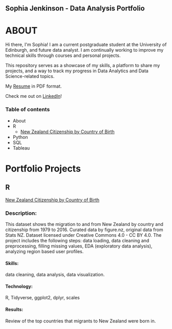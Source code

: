 ## Sophia Jenkinson - Data Analysis Portfolio

# ABOUT

Hi there, I'm Sophia! I am a current postgraduate student at the University of Edinburgh, and future data analyst. I am continually working to improve my technical skills through courses and personal projects.

This repository serves as a showcase of my skills, a platform to share my projects, and a way to track my progress in Data Analytics and Data Science-related topics.

My [Resume](https://github.com/sophiaclare/data_analysis_portfolio/blob/266640991f57de44e689dee9d91f9b624d3bbbbf/Analyst%20Resume%20-%20Sophia%20Jenkinson.pdf) in PDF format. 

Check me out on [LinkedIn](https://www.linkedin.com/in/sophia-clare-jenkinson/)! 

### Table of contents
- About
- R
  * [New Zealand Citizenship by Country of Birth](https://sophiaclare.github.io/R-Projects/)
- Python
- SQL
- Tableau 


# Portfolio Projects
## R 

[New Zealand Citizenship by Country of Birth](https://sophiaclare.github.io/R-Projects/)
### Description: 
This dataset shows the migration to and from New Zealand by country and citizenship from 1979 to 2016. Curated data by figure.nz, original data from Stats NZ. Dataset licensed under Creative Commons 4.0 - CC BY 4.0. The project includes the following steps: data loading, data cleaning and preprocessing, filling missing values, EDA (exploratory data analysis), analyzing region based user profiles.
#### Skills:
data cleaning, data analysis, data visualization.
#### Technology: 
R, Tidyverse, ggplot2, dplyr, scales
#### Results: 
Review of the top countries that migrants to New Zealand were born in. 
